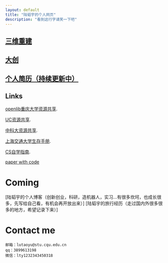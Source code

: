 ```yaml
---
layout: default
title: "陆韬宇的个人网页"
description: "看到这行字请笑一下吧"
---
```



## [三维重建](./gaussian.html)
## [大创](./timellm.html)
## [个人简历（持续更新中）](./lutaoyuCV.html)

## Links<br>

[openlib重庆大学资源共享](https://cqu-openlib.cn/).<br>

[UC资源共享](https://github.com/horaceyi/CQU-UC-JCI).<br>

[中科大资源共享](https://ustc-resource.github.io/USTC-Course).<br>

[上海交通大学生存手册](https://survivesjtu.gitbook.io/survivesjtumanual).<br>

[CS自学指南](https://csdiy.wiki/).<br>

[paper with code](https://paperswithcode.com/)<br>

# Coming

[陆韬宇的个人博客（创新创业，科研，造机器人，实习...有很多坎坷，也成长很多，先写给自己看，有机会再开放出来）]
[陆韬宇的旅行经历（走过国内外很多很多的地方，希望记录下来）]

# Contact me
```
邮箱：lutaoyu@stu.cqu.edu.cn 
qq：3899613198
微信：lty1232343450318
```







